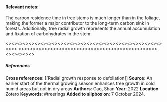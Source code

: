 #### **Relevant notes**:
The carbon residence time in tree stems is much longer than in the foliage, making the former a major contributor to the long-term carbon sink in forests. 
Additionally, tree radial growth represents the annual accumulation and fixation of carbohydrates in the stem. 

<><><><><><><><><><><><><><><><><><><><><><><><><><><><><>
<><><><><><><><><><><><><><><><><><><><><><><><><><><><><>
##### References
**Cross references**:
[[Radial growth response to defoliation]]
**Source**: An earlier start of the thermal growing season enhances tree growth in cold humid areas but not in dry areas
**Authors**: Gao, Shan
**Year**: 2022
**Location**: Zotero
**Keywords**: #treerings
**Added to slipbox on**: 7 October 2024. 